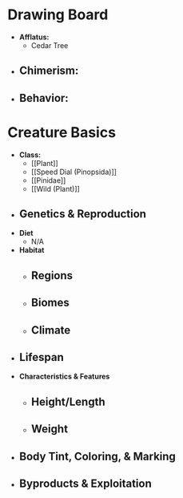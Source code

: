 # Drawing Board
- **Afflatus:**
	- Cedar Tree
- **Chimerism:**
	- 
- **Behavior:**
	- 
# Creature Basics
- **Class:**
	- [[Plant]]
	- [[Speed Dial (Pinopsida)]]
	- [[Pinidae]]
	- [[Wild (Plant)]]
- **Genetics & Reproduction**
	- 
- **Diet**
	- N/A
- **Habitat**
	- Regions
		- 
	- Biomes
		- 
	- Climate
		- 
- **Lifespan**
	- 
- **Characteristics & Features**
	- Height/Length
		- 
	- Weight
		- 
- **Body Tint, Coloring, & Marking**
	- 
- **Byproducts & Exploitation**
	- 